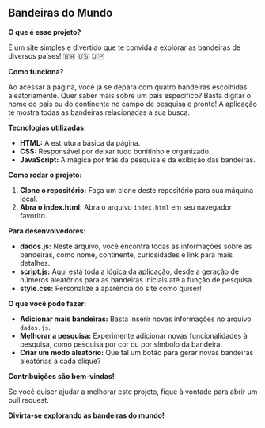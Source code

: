 ## **Bandeiras do Mundo** 

**O que é esse projeto?**

É um site simples e divertido que te convida a explorar as bandeiras de diversos países! 🇧🇷 🇺🇸 🇯🇵 

**Como funciona?**

Ao acessar a página, você já se depara com quatro bandeiras escolhidas aleatoriamente. Quer saber mais sobre um país específico? Basta digitar o nome do país ou do continente no campo de pesquisa e pronto! A aplicação te mostra todas as bandeiras relacionadas à sua busca.

**Tecnologias utilizadas:**

* **HTML:** A estrutura básica da página.
* **CSS:** Responsável por deixar tudo bonitinho e organizado.
* **JavaScript:** A mágica por trás da pesquisa e da exibição das bandeiras.

**Como rodar o projeto:**

1. **Clone o repositório:** Faça um clone deste repositório para sua máquina local.
2. **Abra o index.html:** Abra o arquivo `index.html` em seu navegador favorito.

**Para desenvolvedores:**

* **dados.js:** Neste arquivo, você encontra todas as informações sobre as bandeiras, como nome, continente, curiosidades e link para mais detalhes.
* **script.js:** Aqui está toda a lógica da aplicação, desde a geração de números aleatórios para as bandeiras iniciais até a função de pesquisa.
* **style.css:** Personalize a aparência do site como quiser!

**O que você pode fazer:**

* **Adicionar mais bandeiras:** Basta inserir novas informações no arquivo `dados.js`.
* **Melhorar a pesquisa:** Experimente adicionar novas funcionalidades à pesquisa, como pesquisa por cor ou por símbolo da bandeira.
* **Criar um modo aleatório:** Que tal um botão para gerar novas bandeiras aleatórias a cada clique?

**Contribuições são bem-vindas!**

Se você quiser ajudar a melhorar este projeto, fique à vontade para abrir um pull request.

**Divirta-se explorando as bandeiras do mundo!** 
